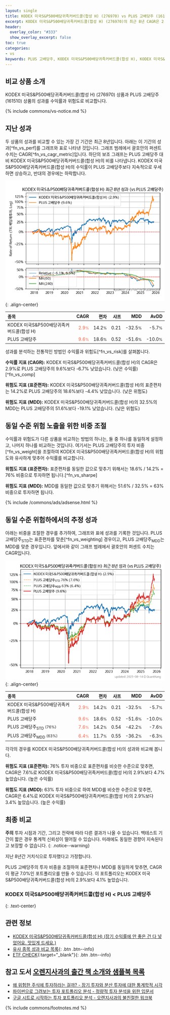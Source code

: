 ```yaml
---
layout: single
title: KODEX 미국S&P500배당귀족커버드콜(합성 H) (276970) vs PLUS 고배당주 (161510)
excerpt: KODEX 미국S&P500배당귀족커버드콜(합성 H) (276970)의 최근 8년 CAGR은 2.9%로 PLUS 고배당주 (161510)의 9.6%보다 -6.7% 낮았습니다.
header:
  overlay_color: "#333"
  show_overlay_excerpt: false
toc: true
categories:
- vs
keywords: PLUS 고배당주, KODEX 미국S&P500배당귀족커버드콜(합성 H), KODEX 미국S&P500배당귀족커버드콜(합성 H) PLUS 고배당주 비교, 276970, 161510, 276970 276970 비교
---
```


## 비교 상품 소개


KODEX 미국S&P500배당귀족커버드콜(합성 H) (276970) 상품과 PLUS 고배당주 (161510) 상품의 성과를 수익률과 위험도로 비교합니다.





{% include commons/vs-notice.md %}

## 지난 성과

두 상품의 성과를 비교할 수 있는 가장 긴 기간은 최근 8년입니다. 아래는 이 기간의 성과[^fn_vs_perf]를 그래프와 표로 나타낸 것입니다.
그래프 범례에서 괄호안의 퍼센트 수치는 CAGR[^fn_vs_cagr_metric]입니다.
하단의 보조 그래프는 PLUS 고배당주 대비 KODEX 미국S&P500배당귀족커버드콜(합성 H)의 비를 나타냅니다.
KODEX 미국S&P500배당귀족커버드콜(합성 H)의 수익률이 PLUS 고배당주보다 지속적으로 우세하면 상승하고, 반대의 경우에는 하락합니다.

![KODEX 미국S&P500배당귀족커버드콜(합성 H)](/vs/images/276970-vs-161510_dual.png){: .align-center}

| **종목** | **CAGR** | **편차** | **샤프** | **MDD** | **AvDD** |
| :------------ | ------: | -----------: | -------: | ------: | -------: |
| KODEX 미국S&P500배당귀족커버드콜(합성 H) | <span style="color: tomato">2.9<small>%</small></span> | 14.2<small>%</small> | 0.21 | -32.5<small>%</small> | -5.7<small>%</small> |
| PLUS 고배당주 | <span style="color: tomato">9.6<small>%</small></span> | 18.6<small>%</small> | 0.52 | -51.6<small>%</small> | -10.0<small>%</small> |

<!-- more -->


성과를 분석하는 전통적인 방법인 수익률과 위험도[^fn_vs_risk]를 살펴봅니다.

**수익률 지표 (CAGR):** KODEX 미국S&P500배당귀족커버드콜(합성 H)의 CAGR은 2.9%로 PLUS 고배당주의 9.6%보다 -6.7% 낮았습니다. (낮은 수익률)[^fn_vs_comp]

**위험도 지표 (표준편차):** KODEX 미국S&P500배당귀족커버드콜(합성 H)의 표준편차는 14.2%로 PLUS 고배당주의 18.6%보다 -4.4% 낮았습니다. (낮은 위험도)

**위험도 지표 (MDD):** KODEX 미국S&P500배당귀족커버드콜(합성 H)의 32.5%의 MDD는 PLUS 고배당주의 51.6%보다 -19.1% 낮았습니다. (낮은 위험도)



## 동일 수준 위험 노출을 위한 비중 조절

수익률과 위험도가 다른 상품을 비교하는 방법의 하나는, 둘 중 하나를 동일하게 설정하고, 나머지 하나를 비교하는 것입니다.
여기서는 PLUS 고배당주의 투자 비중[^fn_vs_weight]을 조절하여 KODEX 미국S&P500배당귀족커버드콜(합성 H)의 위험도와 유사하게 맞추어 수익률를 비교합니다.

**위험도 지표 (표준편차):** 표준편차를 동일한 값으로 맞추기 위해서는 18.6% / 14.2% = 76% 비중으로 투자하면 됩니다.[^fn_vs_sharpe]

**위험도 지표 (MDD):** MDD를 동일한 값으로 맞추기 위해서는 51.6% / 32.5% = 63% 비중으로 투자하면 됩니다.


{% include /commons/ads/adsense.html %}



## 동일 수준 위험하에서의 추정 성과

아래는 비중을 조절한 경우를 추가하여, 그래프와 표에 성과를 기록한 것입니다.
PLUS 고배당주<sub>STD</sub>는 표준편차를 맞춘[^fn_vs_weighting] 경우이고, PLUS 고배당주<sub>MDD</sub>는 MDD를 맞춘 경우입니다.
앞에서와 같이 그래프 범례에서 괄호안의 퍼센트 수치는 CAGR입니다.


![KODEX 미국S&P500배당귀족커버드콜(합성 H)](/vs/images/276970-vs-161510.png){: .align-center}



| **종목** | **CAGR** | **편차** | **샤프** | **MDD** | **AvDD** |
| :------------ | ------: | -----------: | -------: | ------: | -------: |
| KODEX 미국S&P500배당귀족커버드콜(합성 H) | <span style="color: tomato">2.9<small>%</small></span> | 14.2<small>%</small> | 0.21 | -32.5<small>%</small> | -5.7<small>%</small> |
| PLUS 고배당주 | <span style="color: tomato">9.6<small>%</small></span> | 18.6<small>%</small> | 0.52 | -51.6<small>%</small> | -10.0<small>%</small> |
| PLUS 고배당주<sub>STD</sub> <small>(76%)</small> | <span style="color: tomato">7.6<small>%</small></span> | 14.2<small>%</small> | 0.54 | -42.2<small>%</small> | -7.6<small>%</small> |
| PLUS 고배당주<sub>MDD</sub> <small>(63%)</small> | <span style="color: tomato">6.4<small>%</small></span> | 11.7<small>%</small> | 0.55 | -36.2<small>%</small> | -6.3<small>%</small> |



각각의 경우를 KODEX 미국S&P500배당귀족커버드콜(합성 H)의 성과와 비교해 봅니다.

**위험도 지표 (표준편차):** 76% 투자 비중으로 표준편차를 비슷한 수준으로 맞추면, CAGR은 7.6%로 KODEX 미국S&P500배당귀족커버드콜(합성 H)의 2.9%보다 4.7% 높았습니다. (높은 수익률)

**위험도 지표 (MDD):** 63% 투자 비중으로 하여 MDD를 비슷한 수준으로 맞추면, CAGR은 6.4%로 KODEX 미국S&P500배당귀족커버드콜(합성 H)의 2.9%보다 3.4% 높았습니다. (높은 수익률)




## 최종 비교

**주의** 투자 시점과 기간, 그리고 전략에 따라 다른 결과가 나올 수 있습니다. 백테스트 기간이 짧은 경우 통계적 신뢰성이 떨어질 수 있습니다. 미래에도 동일한 경향이 지속된다고 보장할 수 없습니다.
{: .notice--warning}

지난 8년간 거치식으로 투자했다고 가정합니다.

PLUS 고배당주의 투자 비중을 조절하여 표준편차나 MDD를 동일하게 맞추면, CAGR이 평균 7.0%인 포트폴리오를 만들 수 있습니다.
이 포트폴리오는 KODEX 미국S&P500배당귀족커버드콜(합성 H)의 2.9%보다 4.1% 높았습니다.

### KODEX 미국S&P500배당귀족커버드콜(합성 H) &lt; PLUS 고배당주
{: .text-center}


## 관련 정보

- [KODEX 미국S&P500배당귀족커버드콜(합성 H) (장기 수익률에 안 좋은 건 다 넣었어요. 맛있게 드세요.)](https://kongdori.tistory.com/258)
- [유사 종목 성과 비교 목록](/vs/){: .btn .btn--info}
- [ETF CHECK](https://www.etfcheck.co.kr/mobile/etpitem/161510/compare?compCode%5B%5D=276970){:target="_blank"}{: .btn .btn--info}


## 참고 도서 [오렌지사과의 출간 책 소개와 샘플북 목록](https://kongdori.tistory.com/691)

- [왜 위험한 주식에 투자하라는 걸까? - 장기 투자와 분산 투자에 대한 통계학적 시각](https://kongdori.tistory.com/421)
- [파이썬으로 그려보는 투자 포트폴리오 분석  - 정량적 투자 분석을 위한 입문서](https://kongdori.tistory.com/643)
- [구글 시트로 시작하는 투자 포트폴리오 분석 - 오렌지사과의 불친절한 워크북](https://kongdori.tistory.com/449)

{% include commons/footnotes.md %}